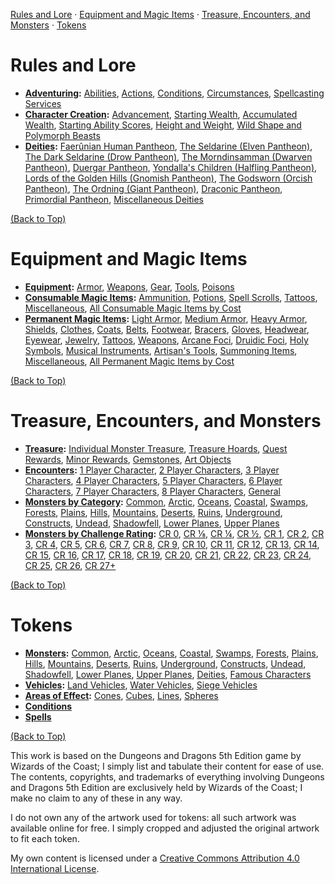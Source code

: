 [Rules and Lore](#rules-and-lore) · [Equipment and Magic Items](#equipment-and-magic-items) · [Treasure, Encounters, and Monsters](#treasure-encounters-and-monsters) · [Tokens](tokens)

# Rules and Lore

- **[Adventuring](docs/adventuring#adventuring):** [Abilities](docs/adventuring#abilities), [Actions](docs/adventuring#actions), [Conditions](docs/adventuring#conditions), [Circumstances](docs/adventuring#circumstances), [Spellcasting Services](docs/adventuring#spellcasting-services)
- **[Character Creation](docs/character_creation#character-creation):** [Advancement](docs/character_creation#advancement), [Starting Wealth](docs/character_creation#starting-wealth), [Accumulated Wealth](docs/character_creation#accumulated-wealth), [Starting Ability Scores](docs/character_creation#starting-ability-scores), [Height and Weight](docs/character_creation#height-and-weight), [Wild Shape and Polymorph Beasts](docs/character_creation#wild-shape-and-polymorph-beasts)
- **[Deities](docs/deities#deities):** [Faerûnian Human Pantheon](docs/deities#faerûnian-human-pantheon), [The Seldarine (Elven Pantheon)](docs/deities#the-seldarine-elven-pantheon), [The Dark Seldarine (Drow Pantheon)](docs/deities#the-dark-seldarine-drow-pantheon), [The Morndinsamman (Dwarven Pantheon)](docs/deities#the-morndinsamman-dwarven-pantheon), [Duergar Pantheon](docs/deities#duergar-pantheon), [Yondalla's Children (Halfling Pantheon)](docs/deities#yondallas-children-halfling-pantheon), [Lords of the Golden Hills (Gnomish Pantheon)](docs/deities#lords-of-the-golden-hills-gnomish-pantheon), [The Godsworn (Orcish Pantheon)](docs/deities#the-godsworn-orcish-pantheon), [The Ordning (Giant Pantheon)](docs/deities#the-ordning-giant-pantheon), [Draconic Pantheon](docs/deities#draconic-pantheon), [Primordial Pantheon](docs/deities#primordial-pantheon), [Miscellaneous Deities](docs/deities#miscellaneous-deities)

[(Back to Top)](#)

# Equipment and Magic Items

- **[Equipment](docs/equipment#equipment):** [Armor](docs/equipment#armor), [Weapons](docs/equipment#weapons), [Gear](docs/equipment#gear), [Tools](docs/equipment#tools), [Poisons](docs/equipment#poisons)
- **[Consumable Magic Items](docs/consumable_magic_items#consumable-magic-items):** [Ammunition](docs/consumable_magic_items#ammunition), [Potions](docs/consumable_magic_items#potions), [Spell Scrolls](docs/consumable_magic_items#spell-scrolls), [Tattoos](docs/consumable_magic_items#tattoos), [Miscellaneous](docs/consumable_magic_items#miscellaneous), [All Consumable Magic Items by Cost](docs/consumable_magic_items#all-consumable-magic-items-by-cost)
- **[Permanent Magic Items](docs/permanent_magic_items#permanent-magic-items):** [Light Armor](docs/permanent_magic_items#light-armor), [Medium Armor](docs/permanent_magic_items#medium-armor), [Heavy Armor](docs/permanent_magic_items#heavy-armor), [Shields](docs/permanent_magic_items#shields), [Clothes](docs/permanent_magic_items#clothes), [Coats](docs/permanent_magic_items#coats), [Belts](docs/permanent_magic_items#belts), [Footwear](docs/permanent_magic_items#footwear), [Bracers](docs/permanent_magic_items#bracers), [Gloves](docs/permanent_magic_items#gloves), [Headwear](docs/permanent_magic_items#headwear), [Eyewear](docs/permanent_magic_items#eyewear), [Jewelry](docs/permanent_magic_items#jewelry), [Tattoos](docs/permanent_magic_items#tattoos), [Weapons](docs/permanent_magic_items#weapons), [Arcane Foci](docs/permanent_magic_items#arcane-foci), [Druidic Foci](docs/permanent_magic_items#druidic-foci), [Holy Symbols](docs/permanent_magic_items#holy-symbols), [Musical Instruments](docs/permanent_magic_items#musical-instruments), [Artisan's Tools](docs/permanent_magic_items#artisans-tools), [Summoning Items](docs/permanent_magic_items#summoning-items), [Miscellaneous](docs/permanent_magic_items#miscellaneous), [All Permanent Magic Items by Cost](docs/permanent_magic_items#all-permanent-magic-items-by-cost)

[(Back to Top)](#)

# Treasure, Encounters, and Monsters

- **[Treasure](docs/treasure#treasure):** [Individual Monster Treasure](docs/treasure#individual-monster-treasure), [Treasure Hoards](docs/treasure#treasure-hoards), [Quest Rewards](docs/treasure#quest-rewards), [Minor Rewards](docs/treasure#minor-rewards), [Gemstones](docs/treasure#gemstones), [Art Objects](docs/treasure#art-objects)
- **[Encounters](docs/encounters#encounters):** [1 Player Character](docs/encounters#1-player-character), [2 Player Characters](docs/encounters#2-player-characters), [3 Player Characters](docs/encounters#3-player-characters), [4 Player Characters](docs/encounters#4-player-characters), [5 Player Characters](docs/encounters#5-player-characters), [6 Player Characters](docs/encounters#6-player-characters), [7 Player Characters](docs/encounters#7-player-characters), [8 Player Characters](docs/encounters#8-player-characters), [General](docs/encounters#general)
- **[Monsters by Category](docs/monsters_by_category#monsters-by-category):** [Common](docs/monsters_by_category#common), [Arctic](docs/monsters_by_category#arctic), [Oceans](docs/monsters_by_category#oceans), [Coastal](docs/monsters_by_category#coastal), [Swamps](docs/monsters_by_category#swamps), [Forests](docs/monsters_by_category#forests), [Plains](docs/monsters_by_category#plains), [Hills](docs/monsters_by_category#hills), [Mountains](docs/monsters_by_category#mountains), [Deserts](docs/monsters_by_category#deserts), [Ruins](docs/monsters_by_category#ruins), [Underground](docs/monsters_by_category#underground), [Constructs](docs/monsters_by_category#constructs), [Undead](docs/monsters_by_category#undead), [Shadowfell](docs/monsters_by_category#shadowfell), [Lower Planes](docs/monsters_by_category#lower-planes), [Upper Planes](docs/monsters_by_category#upper-planes)
- **[Monsters by Challenge Rating](docs/monsters_by_challenge_rating#monsters-by-challenge-rating):** [CR 0](docs/monsters_by_challenge_rating#challenge-rating-0), [CR ⅛](docs/monsters_by_challenge_rating#challenge-rating-), [CR ¼](docs/monsters_by_challenge_rating#challenge-rating--1), [CR ½](docs/monsters_by_challenge_rating#challenge-rating--2), [CR 1](docs/monsters_by_challenge_rating#challenge-rating-1), [CR 2](docs/monsters_by_challenge_rating#challenge-rating-2), [CR 3](docs/monsters_by_challenge_rating#challenge-rating-3), [CR 4](docs/monsters_by_challenge_rating#challenge-rating-4), [CR 5](docs/monsters_by_challenge_rating#challenge-rating-5), [CR 6](docs/monsters_by_challenge_rating#challenge-rating-6), [CR 7](docs/monsters_by_challenge_rating#challenge-rating-7), [CR 8](docs/monsters_by_challenge_rating#challenge-rating-8), [CR 9](docs/monsters_by_challenge_rating#challenge-rating-9), [CR 10](docs/monsters_by_challenge_rating#challenge-rating-10), [CR 11](docs/monsters_by_challenge_rating#challenge-rating-11), [CR 12](docs/monsters_by_challenge_rating#challenge-rating-12), [CR 13](docs/monsters_by_challenge_rating#challenge-rating-13), [CR 14](docs/monsters_by_challenge_rating#challenge-rating-14), [CR 15](docs/monsters_by_challenge_rating#challenge-rating-15), [CR 16](docs/monsters_by_challenge_rating#challenge-rating-16), [CR 17](docs/monsters_by_challenge_rating#challenge-rating-17), [CR 18](docs/monsters_by_challenge_rating#challenge-rating-18), [CR 19](docs/monsters_by_challenge_rating#challenge-rating-19), [CR 20](docs/monsters_by_challenge_rating#challenge-rating-20), [CR 21](docs/monsters_by_challenge_rating#challenge-rating-21), [CR 22](docs/monsters_by_challenge_rating#challenge-rating-22), [CR 23](docs/monsters_by_challenge_rating#challenge-rating-23), [CR 24](docs/monsters_by_challenge_rating#challenge-rating-24), [CR 25](docs/monsters_by_challenge_rating#challenge-rating-25), [CR 26](docs/monsters_by_challenge_rating#challenge-rating-26), [CR 27+](docs/monsters_by_challenge_rating#challenge-rating-27)

[(Back to Top)](#)

# Tokens

- **[Monsters](tokens/monsters#monster-tokens):** [Common](tokens/monsters/common#common-monster-tokens), [Arctic](tokens/monsters/arctic#arctic-monster-tokens), [Oceans](tokens/monsters/oceans#oceans-monster-tokens), [Coastal](tokens/monsters/coastal#coastal-monster-tokens), [Swamps](tokens/monsters/swamps#swamps-monster-tokens), [Forests](tokens/monsters/forests#forests-monster-tokens), [Plains](tokens/monsters/plains#plains-monster-tokens), [Hills](tokens/monsters/hills#hills-monster-tokens), [Mountains](tokens/monsters/mountains#mountains-monster-tokens), [Deserts](tokens/monsters/deserts#deserts-monster-tokens), [Ruins](tokens/monsters/ruins#ruins-monster-tokens), [Underground](tokens/monsters/underground#underground-monster-tokens), [Constructs](tokens/monsters/constructs#constructs-monster-tokens), [Undead](tokens/monsters/undead#undead-monster-tokens), [Shadowfell](tokens/monsters/shadowfell#shadowfell-monster-tokens), [Lower Planes](tokens/monsters/lower_planes#lower-planes-monster-tokens), [Upper Planes](tokens/monsters/upper_planes#upper-planes-monster-tokens), [Deities](tokens/monsters/deities), [Famous Characters](tokens/monsters/famous_characters)
- **[Vehicles](tokens/vehicles):** [Land Vehicles](https://github.com/acodcha/DnD5eCompanion/tree/main/tokens/vehicles/land), [Water Vehicles](https://github.com/acodcha/DnD5eCompanion/tree/main/tokens/vehicles/water), [Siege Vehicles](https://github.com/acodcha/DnD5eCompanion/tree/main/tokens/vehicles/siege)
- **[Areas of Effect](tokens/areas_of_effect):** [Cones](https://github.com/acodcha/DnD5eCompanion/tree/main/tokens/areas_of_effect/cones), [Cubes](https://github.com/acodcha/DnD5eCompanion/tree/main/tokens/areas_of_effect/cubes), [Lines](https://github.com/acodcha/DnD5eCompanion/tree/main/tokens/areas_of_effect/lines), [Spheres](https://github.com/acodcha/DnD5eCompanion/tree/main/tokens/areas_of_effect/spheres)
- **[Conditions](https://github.com/acodcha/DnD5eCompanion/tree/main/tokens/conditions)**
- **[Spells](https://github.com/acodcha/DnD5eCompanion/tree/main/tokens/spells)**

[(Back to Top)](#)

This work is based on the Dungeons and Dragons 5th Edition game by Wizards of the Coast; I simply list and tabulate their content for ease of use. The contents, copyrights, and trademarks of everything involving Dungeons and Dragons 5th Edition are exclusively held by Wizards of the Coast; I make no claim to any of these in any way.

I do not own any of the artwork used for tokens: all such artwork was available online for free. I simply cropped and adjusted the original artwork to fit each token.

My own content is licensed under a [Creative Commons Attribution 4.0 International License](http://creativecommons.org/licenses/by/4.0).
